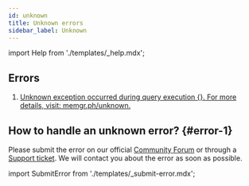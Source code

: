 ```yaml
---
id: unknown
title: Unknown errors
sidebar_label: Unknown
---
```


import Help from './templates/_help.mdx';

<Help/>

## Errors

1. [Unknown exception occurred during query execution {}. For more details,
   visit: memgr.ph/unknown.](#error-1)

## How to handle an unknown error? {#error-1}

Please submit the error on our official [Community
Forum](discourse.memgraph.com) or through a [Support
ticket](support.memgraph.com). We will contact you about the error as soon as
possible.

import SubmitError from './templates/_submit-error.mdx';

<SubmitError/>

